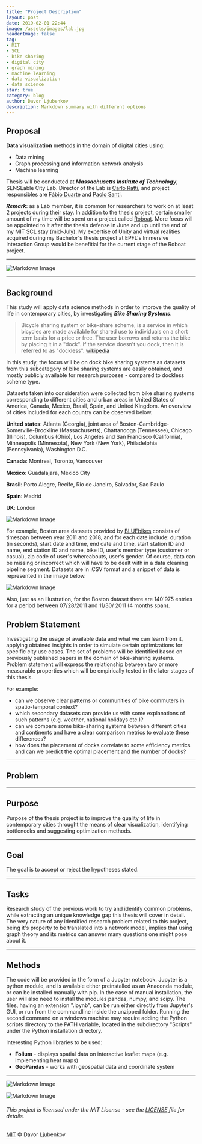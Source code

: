 ```yaml
---
title: "Project Description"
layout: post
date: 2019-02-01 22:44
image: /assets/images/lab.jpg
headerImage: false
tag:
- MIT
- SCL
- bike sharing
- digital city
- graph mining
- machine learning
- data visualization
- data science
star: true
category: blog
author: Davor Ljubenkov
description: Markdown summary with different options
---
```


## Proposal

**Data visualization** methods in the domain of digital cities using:
* Data mining
* Graph processing and information network analysis
* Machine learning

Thesis will be conducted at ***Massachusetts Institute of Technology***, SENSEable City Lab.
Director of the Lab is [Carlo Ratti](https://en.wikipedia.org/wiki/Carlo_Ratti), and project responsibles are [Fábio Duarte](https://tedxbeaconstreet.com/speakers/fabio-duarte/) and [Paolo Santi](http://webhost.services.iit.cnr.it/staff/paolo.santi/).

***Remark***: as a Lab member, it is common for researchers to work on at least 2 projects during their stay. In addition to the thesis project, certain smaller amount of my time will be spent on a project called [Roboat](http://roboat.org/). More focus will be appointed to it after the thesis defense in June and up until the end of my MIT SCL stay (mid-July). My expertise of Unity and virtual realities acquired during my Bachelor's thesis project at EPFL's Immersive Interaction Group would be benefitial for the current stage of the Roboat project.

---
![Markdown Image][1]

---

## Background

This study will apply data science methods in order to improve the quality of life in contemporary cities, by investigating ***Bike Sharing Systems***.

> Bicycle sharing system or bike-share scheme, is a service in which bicycles are made available for shared use to individuals on a short term basis for a price or free. The user borrows and returns the bike by placing it in a "dock". If the service doesn't you dock, then it is referred to as "dockless". [wikipedia](https://en.wikipedia.org/wiki/Bicycle-sharing_system "Bicycle-sharing system")

In this study, the focus will be on dock bike sharing systems as datasets from this subcategory of bike sharing systems are easily obtained, and mostly publicly available for research purposes - compared to dockless scheme type.

Datasets taken into consideration were collected from bike sharing systems corresponding to different cities and urban areas in United States of America, Canada, Mexico, Brasil, Spain, and United Kingdom. An overview of cities included for each country can be observed below.

**United states**: Atlanta (Georgia), joint area of Boston-Cambridge-Somerville-Brookline (Massachusetts), Chattanooga (Tennessee), Chicago (Illinois), Columbus (Ohio), Los Angeles and San Francisco (California), Minneapolis (Minnesota), New York (New York), Philadelphia (Pennsylvania), Washington D.C. 

**Canada**: Montreal, Toronto, Vancouver

**Mexico**: Guadalajara, Mexico City

**Brasil**: Porto Alegre, Recife, Rio de Janeiro, Salvador, Sao Paulo

**Spain**: Madrid

**UK**: London

![Markdown Image][2]

For example, Boston area datasets provided by [BLUEbikes](https://www.bluebikes.com/) consists of timespan between year 2011 and 2018, and for each date include: duration (in seconds), start date and time, end date and time, start station ID and name, end station ID and name, bike ID, user's member type (customer or casual), zip code of user's whereabouts, user's gender. Of course, data can be missing or incorrect which will have to be dealt with in a data cleaning pipeline segment. Datasets are in .CSV format and a snippet of data is represented in the image below.

![Markdown Image][3]

Also, just as an illustration, for the Boston dataset there are 140'975 entries for a period between 07/28/2011 and 11/30/ 2011 (4 months span).

## Problem Statement

Investigating the usage of available data and what we can learn from it, applying obtained insights in order to simulate certain optimizations for specific city use cases. The set of problems will be identified based on previously published papers in the domain of bike-sharing systems.
Problem statement will express the relationship between two or more measurable properties which will be empirically tested in the later stages of this thesis.

For example:
* can we observe clear patterns or communities of bike commuters in spatio-temporal context?
* which secondary datasets can provide us with some explanations of such patterns (e.g. weather, national holidays etc.)?
* can we compare some bike-sharing systems between different cities and continents and have a clear comparison metrics to evaluate these differences?
* how does the placement of docks correlate to some efficiency metrics and can we predict the optimal placement and the number of docks?

---

## Problem

---

## Purpose

Purpose of the thesis project is to improve the quality of life in contemporary cities throught the means of clear visualization, identifying bottlenecks and suggesting optimization methods.

---

## Goal

The goal is to accept or reject the hypotheses stated.

---

## Tasks

Research study of the previous work to try and identify common problems, while extracting an unique knowledge gap this thesis will cover in detail.
The very nature of any identified research problem related to this project, being it's property to be translated into a network model, implies that using graph theory and its metrics can answer many questions one might pose about it.

---

## Methods

The code will be provided in the form of a Jupyter notebook. Jupyter is a python module, and is available either preinstalled as an Anaconda module, or can be installed manually with pip. In the case of manual installation, the user will also need to install the modules pandas, numpy, and scipy. The files, having an extension ".ipynb", can be run either directly from Jupyter's GUI, or run from the commandline inside the unzipped folder. Running the second command on a windows machine may require adding the Python scripts directory to the PATH variable, located in the subdirectory "Scripts" under the Python installation directory.

Interesting Python libraries to be used:
* **Folium** - displays spatial data on interactive leaflet maps (e.g. implementing heat maps)
* **GeoPandas** - works with geospatial data and coordinate system



---

![Markdown Image][4]

![Markdown Image][5]

###### This project is licensed under the MIT License - see the [LICENSE](https://opensource.org/licenses/MIT) file for details.
[MIT](https://mit-license.org/) © Davor Ljubenkov

[1]: /assets/images/lab.jpg
[2]: /assets/images/map.png
[3]: /assets/images/data.png
[4]: /assets/images/bike.jpg
[5]: /assets/images/terminal.jpg

